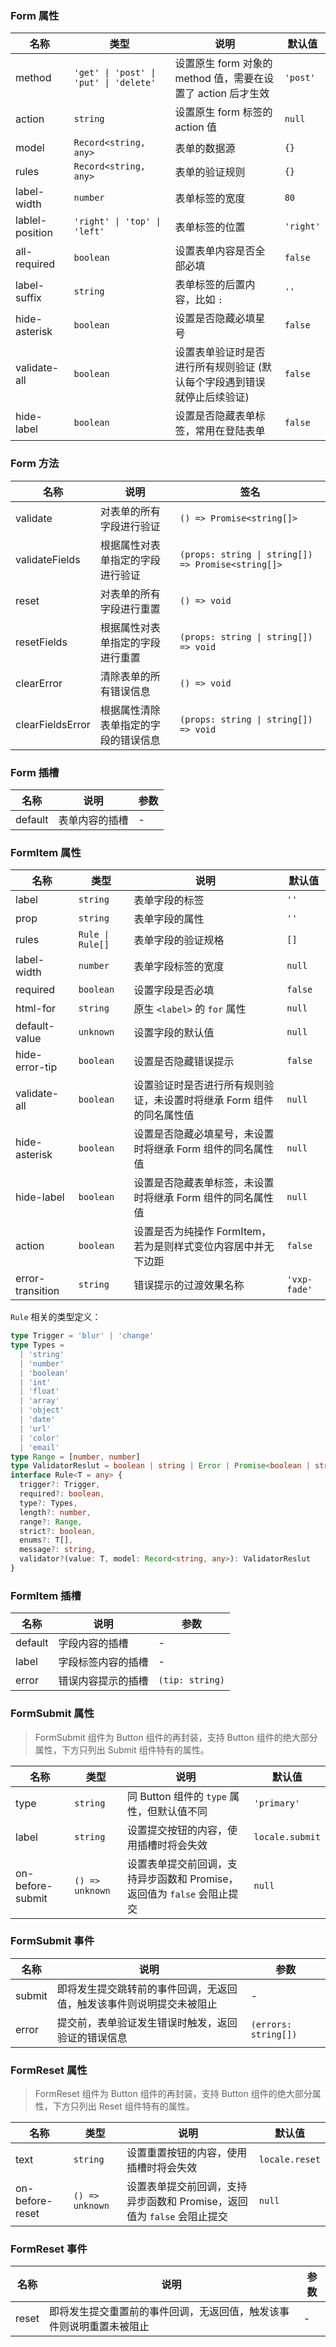 ### Form 属性

| 名称            | 类型    | 说明                                                                                                   | 默认值  |
| --------------- | ------- | ------------------------------------------------------------------------------------------------------ | ------- |
| method          | `'get' \| 'post' \| 'put' \| 'delete'`  | 设置原生 form 对象的 method 值，需要在设置了 action 后才生效 | `'post'`  |
| action          | `string`  | 设置原生 form 标签的 action 值                                                                         | `null`    |
| model           | `Record<string, any>`  | 表单的数据源                                                                                           | `{}`      |
| rules           | `Record<string, any>`  | 表单的验证规则                                                                                         | `{}`      |
| label-width     | `number`  | 表单标签的宽度                                                                                         | `80`      |
| lablel-position | `'right' \| 'top' \| 'left'`  | 表单标签的位置                                                      | `'right'` |
| all-required    | `boolean` | 设置表单内容是否全部必填                                                                               | `false`   |
| label-suffix    | `string`  | 表单标签的后置内容，比如 `:`                                                                           | `''`      |
| hide-asterisk   | `boolean` | 设置是否隐藏必填星号                                                                                   | `false`   |
| validate-all    | `boolean` | 设置表单验证时是否进行所有规则验证 (默认每个字段遇到错误就停止后续验证)                                | `false`   |
| hide-label      | `boolean` | 设置是否隐藏表单标签，常用在登陆表单                                                                   | `false`   |

### Form 方法

| 名称             | 说明                                                             | 签名            |
| ---------------- | ---------------------------------------------------------------- | --------------- |
| validate         | 对表单的所有字段进行验证         | `() => Promise<string[]>`        |
| validateFields   | 根据属性对表单指定的字段进行验证 | `(props: string \| string[]) => Promise<string[]>` |
| reset            | 对表单的所有字段进行重置                                         | `() => void`               |
| resetFields      | 根据属性对表单指定的字段进行重置                                 | `(props: string \| string[]) => void`           |
| clearError       | 清除表单的所有错误信息                                           | `() => void`               |
| clearFieldsError | 根据属性清除表单指定的字段的错误信息                             | `(props: string \| string[]) => void`           |

### Form 插槽

| 名称    | 说明           | 参数 |
| ------- | -------------- | --- |
| default | 表单内容的插槽 | - |

### FormItem 属性

| 名称           | 类型            | 说明                                                                 | 默认值 |
| -------------- | --------------- | -------------------------------------------------------------------- | ------ |
| label          | `string`          | 表单字段的标签                                                       | `''`     |
| prop           | `string`          | 表单字段的属性                                                       | `''`     |
| rules          | `Rule \| Rule[]` | 表单字段的验证规格                                                   | `[]`     |
| label-width    | `number`          | 表单字段标签的宽度                                                   | `null`   |
| required       | `boolean`         | 设置字段是否必填                                                     | `false`  |
| html-for       | `string`          | 原生 `<label>` 的 `for` 属性                                               | `null`   |
| default-value  | `unknown`             | 设置字段的默认值                                                     | `null`   |
| hide-error-tip | `boolean`         | 设置是否隐藏错误提示                                                 | `false`  |
| validate-all   | `boolean`         | 设置验证时是否进行所有规则验证，未设置时将继承 Form 组件的同名属性值 | `null`   |
| hide-asterisk  | `boolean`         | 设置是否隐藏必填星号，未设置时将继承 Form 组件的同名属性值           | `null`   |
| hide-label     | `boolean`         | 设置是否隐藏表单标签，未设置时将继承 Form 组件的同名属性值           | `null`   |
| action         | `boolean`         | 设置是否为纯操作 FormItem，若为是则样式变位内容居中并无下边距            | `false`  |
| error-transition | `string` | 错误提示的过渡效果名称 | `'vxp-fade'` |

`Rule` 相关的类型定义：

```ts
type Trigger = 'blur' | 'change'
type Types =
  | 'string'
  | 'number'
  | 'boolean'
  | 'int'
  | 'float'
  | 'array'
  | 'object'
  | 'date'
  | 'url'
  | 'color'
  | 'email'
type Range = [number, number]
type ValidatorReslut = boolean | string | Error | Promise<boolean | string | Error>
interface Rule<T = any> {
  trigger?: Trigger,
  required?: boolean,
  type?: Types,
  length?: number,
  range?: Range,
  strict?: boolean,
  enums?: T[],
  message?: string,
  validator?(value: T, model: Record<string, any>): ValidatorReslut
}
```

### FormItem 插槽

| 名称    | 说明               | 参数 |
| ------- | ------------------ | --- |
| default | 字段内容的插槽     | - |
| label   | 字段标签内容的插槽 | - |
| error   | 错误内容提示的插槽 | `(tip: string)` |

### FormSubmit 属性

> FormSubmit 组件为 Button 组件的再封装，支持 Button 组件的绝大部分属性，下方只列出 Submit 组件特有的属性。

| 名称          | 类型     | 说明                                                                  | 默认值    |
| ------------- | -------- | --------------------------------------------------------------------- | --------- |
| type          | `string`   | 同 Button 组件的 `type` 属性，但默认值不同                              | `'primary'` |
| label          | `string`   | 设置提交按钮的内容，使用插槽时将会失效                                | `locale.submit`      |
| on-before-submit | `() => unknown` | 设置表单提交前回调，支持异步函数和 Promise，返回值为 `false` 会阻止提交 | `null`      |

### FormSubmit 事件

| 名称      | 说明                                                                 | 参数   |
| --------- | -------------------------------------------------------------------- | ------ |
| submit | 即将发生提交跳转前的事件回调，无返回值，触发该事件则说明提交未被阻止 | -      |
| error  | 提交前，表单验证发生错误时触发，返回验证的错误信息                   | `(errors: string[])` |

### FormReset 属性

> FormReset 组件为 Button 组件的再封装，支持 Button 组件的绝大部分属性，下方只列出 Reset 组件特有的属性。

| 名称         | 类型     | 说明                                                                  | 默认值 |
| ------------ | -------- | --------------------------------------------------------------------- | ------ |
| text         | `string`   | 设置重置按钮的内容，使用插槽时将会失效                                | `locale.reset`   |
| on-before-reset | `() => unknown` | 设置表单提交前回调，支持异步函数和 Promise，返回值为 `false` 会阻止提交 | `null`   |

### FormReset 事件

| 名称     | 说明                                                                 | 参数 |
| -------- | -------------------------------------------------------------------- | ---- |
| reset | 即将发生提交重置前的事件回调，无返回值，触发该事件则说明重置未被阻止 | -    |
